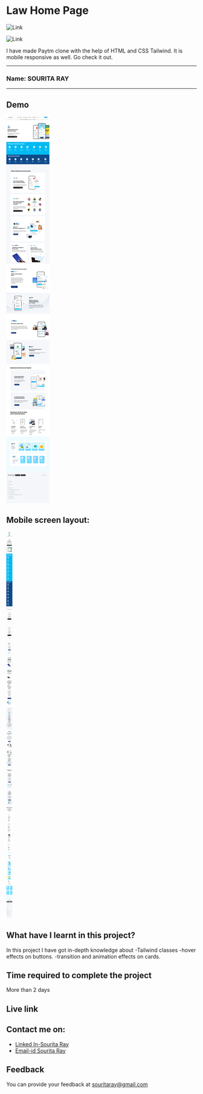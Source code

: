 # Law Home Page 
![Link](https://img.shields.io/badge/Technology%20Used%3A-HTML%2FCSS-blue)

![Link](https://img.shields.io/badge/Framework%20Used%3A-Tailwind-pink)

I have made Paytm clone with the help of HTML and CSS Tailwind. It is mobile responsive as well. Go check it out. 

***
### Name: SOURITA RAY
***
## Demo

![output](Paytm%20clone%20output.png)

## Mobile screen layout: 

![mobile screen](Mobile%20layout.png)


## What have I learnt in this project?

In this project I have got in-depth knowledge about 
-Tailwind classes
-hover effects on buttons.
-transition and animation effects on cards.

## Time required to complete the project

More than 2 days

## Live link



## Contact me on:

- [Linked In-Sourita Ray](www.linkedin.com/in/sourita-ray-89bab0212)
- [Email-id Sourita Ray](souritaray@gmail.com)

## Feedback

You can provide your feedback at souritaray@gmail.com
